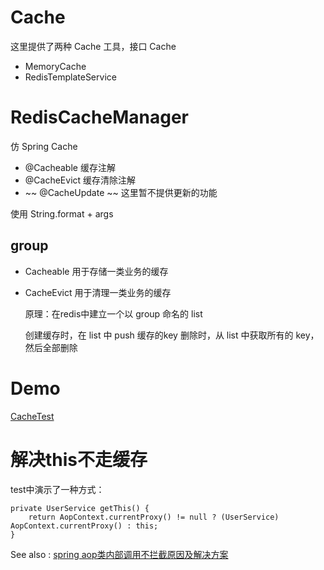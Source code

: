 # Cache

这里提供了两种 Cache 工具，接口 Cache

- MemoryCache
- RedisTemplateService

# RedisCacheManager

仿 Spring Cache

- @Cacheable 缓存注解
- @CacheEvict 缓存清除注解
- ~~ @CacheUpdate ~~ 这里暂不提供更新的功能

使用 String.format + args

## group

- Cacheable 用于存储一类业务的缓存
- CacheEvict 用于清理一类业务的缓存
 
    原理：在redis中建立一个以 group 命名的 list
    
    创建缓存时，在 list 中 push 缓存的key
    删除时，从 list 中获取所有的 key，然后全部删除

# Demo

[CacheTest](https://github.com/JPCui/jp-base/tree/master/src/test/java/cn/cjp/core/cache/CacheTest.java)

   
# 解决this不走缓存

test中演示了一种方式：

```
private UserService getThis() {
    return AopContext.currentProxy() != null ? (UserService) AopContext.currentProxy() : this;
}
```

See also : [spring aop类内部调用不拦截原因及解决方案](http://blog.csdn.net/dream_broken/article/details/72911148)